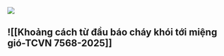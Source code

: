 ![](https://res.cloudinary.com/dcqf82eor/image/upload/f_auto/v1752134940/kysudienvn/ltbctsj9dyyb94dbnioj.png)

## ![[Khoảng cách từ đầu báo cháy khói tới miệng gió-TCVN 7568-2025]]

